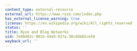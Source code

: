 ```yaml
---
content_type: external-resource
external_url: https://www.ryze.com/index.php
has_external_license_warning: true
license: https://en.wikipedia.org/wiki/All_rights_reserved
status: ''
title: Ryze and Blog Networks
uid: 7e99402c-901b-44a9-927a-30cddb02ce59
wayback_url: ''
---
```

